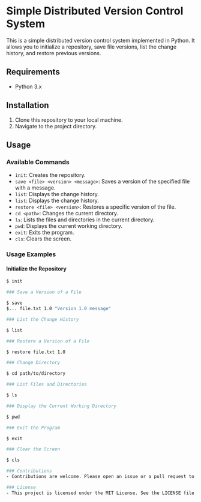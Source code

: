 # Simple Distributed Version Control System

This is a simple distributed version control system implemented in Python. It allows you to initialize a repository, save file versions, list the change history, and restore previous versions.

## Requirements

- Python 3.x

## Installation

1. Clone this repository to your local machine.
2. Navigate to the project directory.

## Usage

### Available Commands

- `init`: Creates the repository.
- `save <file> <version> <message>`: Saves a version of the specified file with a message.
- `list`: Displays the change history.
- `list`: Displays the change history.
- `restore <file> <version>`: Restores a specific version of the file.
- `cd <path>`: Changes the current directory.
- `ls`: Lists the files and directories in the current directory.
- `pwd`: Displays the current working directory.
- `exit`: Exits the program.
- `cls`: Clears the screen.

### Usage Examples

#### Initialize the Repository

```sh
$ init

### Save a Version of a File

$ save
$... file.txt 1.0 "Version 1.0 message"

### List the Change History

$ list

### Restore a Version of a File

$ restore file.txt 1.0

### Change Directory

$ cd path/to/directory

### List Files and Directories

$ ls

### Display the Current Working Directory

$ pwd

### Exit the Program

$ exit

### Clear the Screen

$ cls

### Contributions
- Contributions are welcome. Please open an issue or a pull request to discuss any changes you would like to make.

### License
- This project is licensed under the MIT License. See the LICENSE file for more details.
